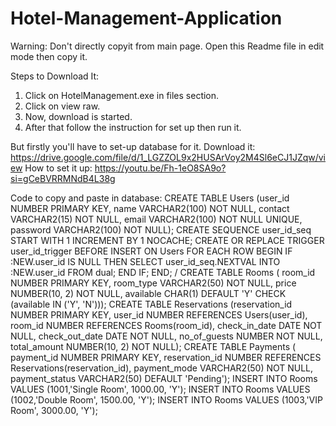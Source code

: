 # Hotel-Management-Application
Warning: Don't directly copyit from main page. Open this Readme file in edit mode then copy it.


Steps to Download It:
1. Click on HotelManagement.exe in files section.
2. Click on view raw.
3. Now, download is started.
4. After that follow the instruction for set up then run it.

But firstly you'll have to set-up database for it.
Download it:
https://drive.google.com/file/d/1_LGZZOL9x2HUSArVoy2M4Sl6eCJ1JZqw/view
How to set it up:
https://youtu.be/Fh-1eO8SA9o?si=gCeBVRRMNdB4L38g

Code to copy and paste in database:
CREATE TABLE Users (user_id NUMBER PRIMARY KEY, name VARCHAR2(100) NOT NULL, contact VARCHAR2(15) NOT NULL, email VARCHAR2(100) NOT NULL UNIQUE, password VARCHAR2(100) NOT NULL);
CREATE SEQUENCE user_id_seq
       START WITH 1
       INCREMENT BY 1
       NOCACHE;
CREATE OR REPLACE TRIGGER user_id_trigger
   BEFORE INSERT ON Users
   FOR EACH ROW
   BEGIN
       IF :NEW.user_id IS NULL THEN
           SELECT user_id_seq.NEXTVAL INTO :NEW.user_id FROM dual;
       END IF;
   END;
   /
CREATE TABLE Rooms ( room_id NUMBER  PRIMARY KEY, room_type VARCHAR2(50) NOT NULL, price NUMBER(10, 2) NOT NULL, available CHAR(1) DEFAULT 'Y' CHECK (available IN ('Y', 'N')));
CREATE TABLE Reservations (reservation_id NUMBER  PRIMARY KEY, user_id NUMBER REFERENCES Users(user_id), room_id NUMBER REFERENCES Rooms(room_id), check_in_date DATE NOT NULL, check_out_date DATE NOT NULL, no_of_guests NUMBER NOT NULL, total_amount NUMBER(10, 2) NOT NULL);
CREATE TABLE Payments ( payment_id NUMBER  PRIMARY KEY, reservation_id NUMBER REFERENCES Reservations(reservation_id), payment_mode VARCHAR2(50) NOT NULL, payment_status VARCHAR2(50) DEFAULT 'Pending');
INSERT INTO Rooms VALUES (1001,'Single Room', 1000.00, 'Y');
INSERT INTO Rooms VALUES (1002,'Double Room', 1500.00, 'Y');
INSERT INTO Rooms VALUES (1003,'VIP Room', 3000.00, 'Y');

